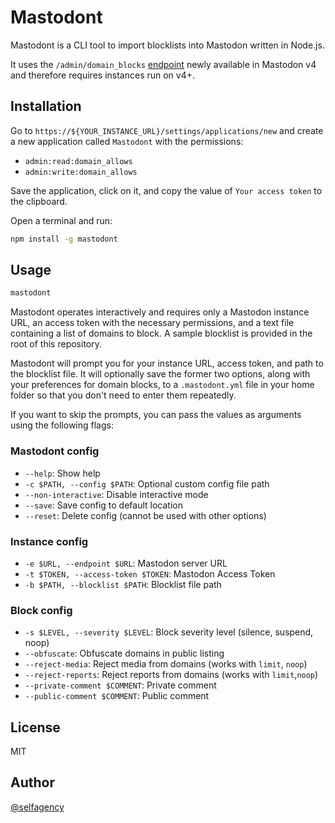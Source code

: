 # Mastodont

Mastodont is a CLI tool to import blocklists into Mastodon written in Node.js.

It uses the `/admin/domain_blocks` [endpoint](https://docs.joinmastodon.org/methods/admin/domain_blocks/#create) newly
available in Mastodon v4 and therefore requires instances run on v4+.

## Installation

Go to `https://${YOUR_INSTANCE_URL}/settings/applications/new` and create a new application called `Mastodont` with the
permissions:

- `admin:read:domain_allows`
- `admin:write:domain_allows`

Save the application, click on it, and copy the value of `Your access token` to the clipboard.

Open a terminal and run:

```bash
npm install -g mastodont
```

## Usage

```bash
mastodont
```

Mastodont operates interactively and requires only a Mastodon instance URL, an access token with the necessary
permissions, and a text file containing a list of domains to block. A sample blocklist is provided in the root of this
repository.

Mastodont will prompt you for your instance URL, access token, and path to the blocklist file. It will optionally save
the former two options, along with your preferences for domain blocks, to a `.mastodont.yml` file in your home folder so
that you don't need to enter them repeatedly.

If you want to skip the prompts, you can pass the values as arguments using the following flags:

### Mastodont config

- `--help`: Show help
- `-c $PATH, --config $PATH`: Optional custom config file path
- `--non-interactive`: Disable interactive mode
- `--save`: Save config to default location
- `--reset`: Delete config (cannot be used with other options)

### Instance config

- `-e $URL, --endpoint $URL`: Mastodon server URL
- `-t $TOKEN, --access-token $TOKEN`: Mastodon Access Token
- `-b $PATH, --blocklist $PATH`: Blocklist file path

### Block config

- `-s $LEVEL, --severity $LEVEL`: Block severity level (silence, suspend, noop)
- `--obfuscate`: Obfuscate domains in public listing
- `--reject-media`: Reject media from domains (works with `limit`, `noop`)
- `--reject-reports`: Reject reports from domains (works with `limit`,`noop`)
- `--private-comment $COMMENT`: Private comment
- `--public-comment $COMMENT`: Public comment

## License

MIT

## Author

[@selfagency](https://kibitz.cloud/@selfagency)
